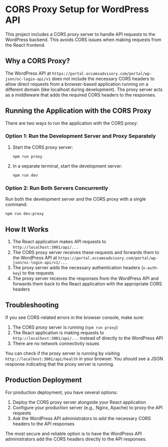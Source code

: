 # CORS Proxy Setup for WordPress API

This project includes a CORS proxy server to handle API requests to the WordPress backend. This avoids CORS issues when making requests from the React frontend.

## Why a CORS Proxy?

The WordPress API at `https://portal.occamsadvisory.com/portal/wp-json/oc-login-api/v1` does not include the necessary CORS headers to allow direct requests from a browser-based application running on a different domain (like localhost during development). The proxy server acts as a middleware that adds the required CORS headers to the responses.

## Running the Application with the CORS Proxy

There are two ways to run the application with the CORS proxy:

### Option 1: Run the Development Server and Proxy Separately

1. Start the CORS proxy server:
   ```
   npm run proxy
   ```

2. In a separate terminal, start the development server:
   ```
   npm run dev
   ```

### Option 2: Run Both Servers Concurrently

Run both the development server and the CORS proxy with a single command:
```
npm run dev:proxy
```

## How It Works

1. The React application makes API requests to `http://localhost:3001/api/...`
2. The CORS proxy server receives these requests and forwards them to the WordPress API at `https://portal.occamsadvisory.com/portal/wp-json/oc-login-api/v1/...`
3. The proxy server adds the necessary authentication headers (`x-auth-key`) to the requests
4. The proxy server receives the responses from the WordPress API and forwards them back to the React application with the appropriate CORS headers

## Troubleshooting

If you see CORS-related errors in the browser console, make sure:

1. The CORS proxy server is running (`npm run proxy`)
2. The React application is making requests to `http://localhost:3001/api/...` instead of directly to the WordPress API
3. There are no network connectivity issues

You can check if the proxy server is running by visiting `http://localhost:3001/api/health` in your browser. You should see a JSON response indicating that the proxy server is running.

## Production Deployment

For production deployment, you have several options:

1. Deploy the CORS proxy server alongside your React application
2. Configure your production server (e.g., Nginx, Apache) to proxy the API requests
3. Ask the WordPress API administrators to add the necessary CORS headers to the API responses

The most secure and reliable option is to have the WordPress API administrators add the CORS headers directly to the API responses.
